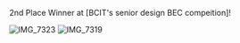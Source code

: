  2nd Place Winner at [BCIT's senior design BEC compeition]!


 
![IMG_7323](https://github.com/user-attachments/assets/f7627df2-af49-4c27-b82d-62099907042d)
![IMG_7319](https://github.com/user-attachments/assets/d735f0cf-f9fe-4dbe-a89f-cc3e867a9200)
